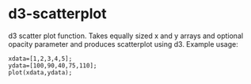 d3-scatterplot
==============

d3 scatter plot function. Takes equally sized x and y arrays and optional opacity parameter and produces scatterplot using d3.
Example usage:

  
    xdata=[1,2,3,4,5];
    ydata=[100,90,40,75,110];
    plot(xdata,ydata);

